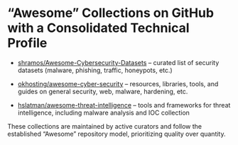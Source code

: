 # “Awesome” Collections on GitHub with a Consolidated Technical Profile

- [shramos/Awesome-Cybersecurity-Datasets](https://github.com/shramos/Awesome-Cybersecurity-Datasets) – curated list of security datasets (malware, phishing, traffic, honeypots, etc.)

- [okhosting/awesome-cyber-security](https://github.com/okhosting/awesome-cyber-security) – resources, libraries, tools, and guides on general security, web, malware, hardening, etc.

- [hslatman/awesome-threat-intelligence](https://github.com/hslatman/awesome-threat-intelligence) – tools and frameworks for threat intelligence, including malware analysis and IOC collection


These collections are maintained by active curators and follow the established “Awesome” repository model, prioritizing quality over quantity.
